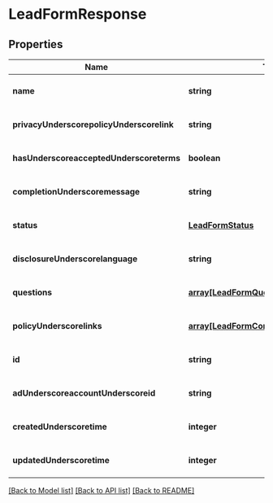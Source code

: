 # LeadFormResponse

## Properties
Name | Type | Description | Notes
------------ | ------------- | ------------- | -------------
**name** | **string** |  | [optional] [default to null]
**privacyUnderscorepolicyUnderscorelink** | **string** |  | [optional] [default to null]
**hasUnderscoreacceptedUnderscoreterms** | **boolean** |  | [optional] [default to null]
**completionUnderscoremessage** | **string** |  | [optional] [default to null]
**status** | [**LeadFormStatus**](LeadFormStatus.md) |  | [optional] [default to null]
**disclosureUnderscorelanguage** | **string** |  | [optional] [default to null]
**questions** | [**array[LeadFormQuestion]**](LeadFormQuestion.md) |  | [optional] [default to null]
**policyUnderscorelinks** | [**array[LeadFormCommonPolicyLinksInner]**](LeadFormCommonPolicyLinksInner.md) |  | [optional] [default to null]
**id** | **string** |  | [optional] [default to null]
**adUnderscoreaccountUnderscoreid** | **string** |  | [optional] [default to null]
**createdUnderscoretime** | **integer** |  | [optional] [default to null]
**updatedUnderscoretime** | **integer** |  | [optional] [default to null]

[[Back to Model list]](../README.md#documentation-for-models) [[Back to API list]](../README.md#documentation-for-api-endpoints) [[Back to README]](../README.md)


